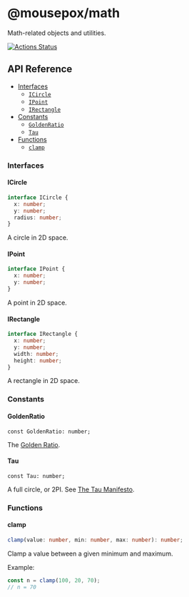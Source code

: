 # @mousepox/math

Math-related objects and utilities.

[![Actions Status](https://github.com/geoffb/mousepox-math/workflows/NodeCI/badge.svg)](https://github.com/geoffb/mousepox-math/actions)

## API Reference

* [Interfaces](#interfaces)
  * [`ICircle`](#icircle)
  * [`IPoint`](#ipoint)
  * [`IRectangle`](#irectangle)
* [Constants](#constants)
  * [`GoldenRatio`](#goldenratio)
  * [`Tau`](#tau)
* [Functions](#functions)
  * [`clamp`](#clamp)

### Interfaces

#### ICircle

```ts
interface ICircle {
  x: number;
  y: number;
  radius: number;
}
```

A circle in 2D space.

#### IPoint

```ts
interface IPoint {
  x: number;
  y: number;
}
```

A point in 2D space.

#### IRectangle

```ts
interface IRectangle {
  x: number;
  y: number;
  width: number;
  height: number;
}
```

A rectangle in 2D space.

### Constants

#### GoldenRatio

`const GoldenRatio: number;`

The [Golden Ratio](https://en.wikipedia.org/wiki/Golden_ratio).

#### Tau

`const Tau: number;`

A full circle, or 2PI. See [The Tau Manifesto](https://tauday.com/).

### Functions

#### clamp

```ts
clamp(value: number, min: number, max: number): number;
```

Clamp a value between a given minimum and maximum.

Example:
```ts
const n = clamp(100, 20, 70);
// n = 70
```
